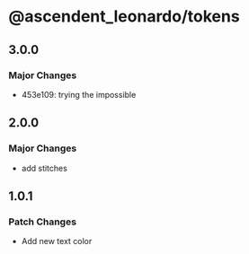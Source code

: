 # @ascendent_leonardo/tokens

## 3.0.0

### Major Changes

- 453e109: trying the impossible

## 2.0.0

### Major Changes

- add stitches

## 1.0.1

### Patch Changes

- Add new text color

